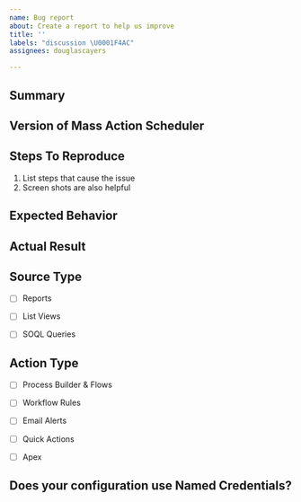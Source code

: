 ```yaml
---
name: Bug report
about: Create a report to help us improve
title: ''
labels: "discussion \U0001F4AC"
assignees: douglascayers

---
```


<!--
NOTICE: While GitHub is the preferred channel for reporting issues/feedback, please use the [Trailblazer community group](https://success.salesforce.com/_ui/core/chatter/groups/GroupProfilePage?g=0F93A000000LhvN) to ask questions about how to use Mass Action Scheduler or to share how you're using the app at your company.

NOTICE: Your issue may already be reported. Before opening a new issue, please see our [Frequently Asked Questions](https://github.com/douglascayers-org/sfdx-mass-action-scheduler/wiki/Frequently-Asked-Questions) and search the [issue tracker](https://github.com/douglascayers-org/sfdx-mass-action-scheduler/issues).
-->

## Summary
<!-- Short summary of what is going on or to provide context. -->


## Version of Mass Action Scheduler
<!-- See https://github.com/douglascayers-org/sfdx-mass-action-scheduler#packaged-release-history for latest version of the app. -->


## Steps To Reproduce
<!-- Help me, help you by telling me exactly how to reproduce the issue. -->

1. List steps that cause the issue
2. Screen shots are also helpful


## Expected Behavior
<!-- Describe what should have happened. -->


## Actual Result
<!-- Describe what actually happened instead. -->


## Source Type
<!-- If applicable, indicate which source type your configuration is using by placing an X in the brackets. -->

- [ ] Reports
- [ ] List Views
- [ ] SOQL Queries


## Action Type
<!-- If applicable, indicate which action type your configuration is using by placing an X in the brackets. -->

- [ ] Process Builder & Flows
- [ ] Workflow Rules
- [ ] Email Alerts
- [ ] Quick Actions
- [ ] Apex


## Does your configuration use Named Credentials?

<!--
NOTICE: Since [Release 2.0](https://github.com/douglascayers-org/sfdx-mass-action-scheduler/wiki/Upgrading-to-Release-2.0#get-started-faster-with-optional-named-credentials), Named Credentials are optional. Please try your configuration without assigning a Named Credential and see if your issue still occurs.

When using Named Credentials, make sure that you've enabled [My Domain](https://trailhead.salesforce.com/en/content/learn/modules/identity_login/identity_login_my_domain) and have followed [these setup instructions](https://github.com/douglascayers-org/sfdx-mass-action-scheduler/wiki/Specify-the-Context-User-via-Named-Credentials).
-->
